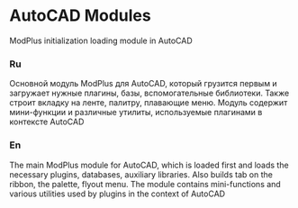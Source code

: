 # AutoCAD Modules
 ModPlus initialization loading module in AutoCAD
### Ru ###
Основной модуль ModPlus для AutoCAD, который грузится первым и загружает нужные плагины, базы, вспомогательные библиотеки.
Также строит вкладку на ленте, палитру, плавающие меню. 
Модуль содержит мини-функции и различные утилиты, используемые плагинами в контексте AutoCAD
### En ###
The main ModPlus module for AutoCAD, which is loaded first and loads the necessary plugins, databases, auxiliary libraries.
Also builds tab on the ribbon, the palette, flyout menu.
The module contains mini-functions and various utilities used by plugins in the context of AutoCAD
